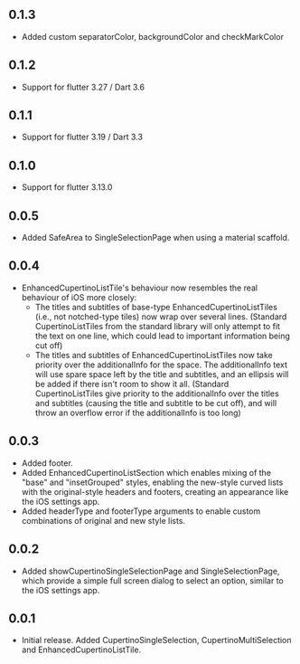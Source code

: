 ## 0.1.3

* Added custom separatorColor, backgroundColor and checkMarkColor

## 0.1.2

* Support for flutter 3.27 / Dart 3.6

## 0.1.1

* Support for flutter 3.19 / Dart 3.3

## 0.1.0

* Support for flutter 3.13.0



## 0.0.5

* Added SafeArea to SingleSelectionPage when using a material scaffold.


## 0.0.4

* EnhancedCupertinoListTile's behaviour now resembles the real behaviour of iOS more closely:
  * The titles and subtitles of base-type EnhancedCupertinoListTiles (i.e., not notched-type tiles) now wrap over several lines. (Standard CupertinoListTiles from the standard library will only attempt to fit the text on one line, which could lead to important information being cut off)
  * The titles and subtitles of EnhancedCupertinoListTiles now take priority over the additionalInfo for the space. The additionalInfo text will use spare space left by the title and subtitles, and an ellipsis will be added if there isn't room to show it all. (Standard CupertinoListTiles give priority to the additionalInfo over the titles and subtitles (causing the title and subtitle to be cut off), and will throw an overflow error if the additionalInfo is too long)

## 0.0.3

* Added footer.
* Added EnhancedCupertinoListSection which enables mixing of the "base" and "insetGrouped" styles, enabling the new-style curved lists with the original-style headers and footers, creating an appearance like the iOS settings app.
* Added headerType and footerType arguments to enable custom combinations of original and new style lists.

## 0.0.2

* Added showCupertinoSingleSelectionPage and SingleSelectionPage, which provide a simple full screen dialog to select an option, similar to the iOS settings app.

## 0.0.1

* Initial release. Added CupertinoSingleSelection, CupertinoMultiSelection and EnhancedCupertinoListTile.
